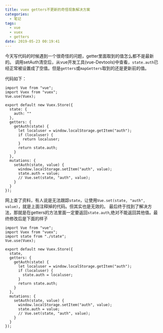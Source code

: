 ```yaml
---
title: vuex getters不更新的奇怪现象解决方案
categories:
  - 笔记
tags:
  - vue
  - vuex
  - getters
date: 2019-05-23 00:19:41
---
```


今天写代码的时候遇到一个很奇怪的问题，getter里面取到的值怎么都不是最新的。
调用setAuth清空后，从vue开发工具(vue-Devtools)中查看，`state.auth`已经正常被设置成了空值。但是`getters`或`mapGetters`取到的还是更新前的值。
<!-- more -->
代码如下：
```
import Vue from "vue";
import Vuex from "vuex";
Vue.use(Vuex);

export default new Vuex.Store({
  state: {
    auth: ""
  },
  getters: {
    getAuth(state) {
      let localuser = window.localStorage.getItem("auth");
      if (localuser) {
        return localuser;
      }
      return state.auth;
    }
  },
  mutations: {
    setAuth(state, value) {
      window.localStorage.setItem("auth", value);
      state.auth = value;
      // Vue.set(state, "auth", value);
    }
  }
});
```

网上查了资料，有人说是无法跟踪`state`，让使用`Vue.set(state, "auth", value)`，就是上面注释掉的代码。但其实也是无效的。
最后终于找到了解决方法，那就是在getters的方法里面一定要返回`state.auth`,绝对不能返回其他值。最终修改后是下面的样子
```
import Vue from "vue";
import Vuex from "vuex";
import state from "./state";
Vue.use(Vuex);

export default new Vuex.Store({
  state,
  getters: {
    getAuth(state) {
      let localuser = window.localStorage.getItem("auth");
      if (localuser) {
        state.auth = localuser;
      }
      return state.auth;
    }
  },
  mutations: {
    setAuth(state, value) {
      window.localStorage.setItem("auth", value);
      state.auth = value;
      // Vue.set(state, "auth", value);
    }
  }
});
```